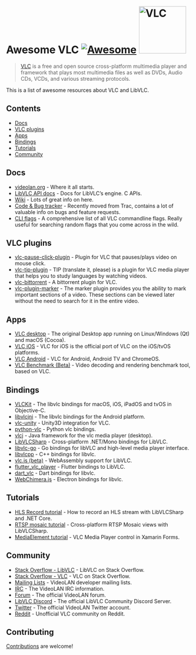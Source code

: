 Awesome VLC [![Awesome](https://awesome.re/badge.svg)](https://awesome.re) [<img src="https://cdn.worldvectorlogo.com/logos/vlc.svg" alt="VLC" width="128" />](https://github.com/mfkl/awesome-vlc)
===================================================================================================================================================================================================

> [VLC](https://www.videolan.org/vlc/) is a free and open source cross-platform multimedia player and framework that plays most multimedia files as well as DVDs, Audio CDs, VCDs, and various streaming protocols.

This is a list of awesome resources about VLC and LibVLC.

Contents
--------

-   [Docs](#docs)
-   [VLC plugins](#vlc-plugins)
-   [Apps](#apps)
-   [Bindings](#bindings)
-   [Tutorials](#tutorials)
-   [Community](#community)

Docs
----

-   [videolan.org](https://www.videolan.org/) - Where it all starts.
-   [LibVLC API docs](https://videolan.videolan.me/vlc/group__libvlc.html) - Docs for LibVLC’s engine. C APIs.
-   [Wiki](https://wiki.videolan.org/) - Lots of great info on here.
-   [Code & Bug tracker](https://code.videolan.org/videolan/vlc/-/issues) - Recently moved from Trac, contains a lot of valuable info on bugs and feature requests.
-   [CLI flags](https://wiki.videolan.org/VLC_command-line_help) - A comprehensive list of all VLC commandline flags. Really useful for searching random flags that you come across in the wild.

VLC plugins
-----------

-   [vlc-pause-click-plugin](https://github.com/nurupo/vlc-pause-click-plugin) - Plugin for VLC that pauses/plays video on mouse click.
-   [vlc-tip-plugin](https://github.com/aklexel/vlc-tip-plugin) - TIP (translate it, please) is a plugin for VLC media player that helps you to study languages by watching videos.
-   [vlc-bittorrent](https://github.com/johang/vlc-bittorrent) - A bittorrent plugin for VLC.
-   [vlc-plugin-marker](https://github.com/nemosharma6/vlc-plugin-marker) - The marker plugin provides you the ability to mark important sections of a video. These sections can be viewed later without the need to search for it in the entire video.

Apps
----

-   [VLC desktop](https://code.videolan.org/videolan/vlc) - The original Desktop app running on Linux/Windows (Qt) and macOS (Cocoa).
-   [VLC iOS](https://code.videolan.org/videolan/vlc-ios) - VLC for iOS is the official port of VLC on the iOS/tvOS platforms.
-   [VLC Android](https://code.videolan.org/videolan/vlc-android) - VLC for Android, Android TV and ChromeOS.
-   [VLC Benchmark (Beta)](https://code.videolan.org/videolan/vlc-bench) - Video decoding and rendering benchmark tool, based on VLC.

Bindings
--------

-   [VLCKit](https://code.videolan.org/videolan/VLCKit) - The libvlc bindings for macOS, iOS, iPadOS and tvOS in Objective-C.
-   [libvlcjni](https://code.videolan.org/videolan/vlc-android/-/tree/master/libvlc) - The libvlc bindings for the Android platform.
-   [vlc-unity](https://code.videolan.org/videolan/vlc-unity) - Unity3D integration for VLC.
-   [python-vlc](https://github.com/oaubert/python-vlc) - Python vlc bindings.
-   [vlcj](https://github.com/caprica/vlcj) - Java framework for the vlc media player (desktop).
-   [LibVLCSharp](https://github.com/videolan/libvlcsharp) - Cross-platform .NET/Mono bindings for LibVLC.
-   [libvlc-go](https://github.com/adrg/libvlc-go) - Go bindings for libVLC and high-level media player interface.
-   [libvlcpp](https://code.videolan.org/videolan/libvlcpp/) - C++ bindings for libvlc.
-   [vlc.js (beta)](https://code.videolan.org/jbk/vlc.js) - WebAssembly support for LibVLC.
-   [flutter\_vlc\_player](https://github.com/solid-software/flutter_vlc_player) - Flutter bindings to LibVLC.
-   [dart\_vlc](https://github.com/alexmercerind/dart_vlc) - Dart bindings for libvlc.
-   [WebChimera.js](https://github.com/RSATom/WebChimera.js) - Electron bindings for libvlc.

Tutorials
---------

-   [HLS Record tutorial](https://mfkl.github.io/hls/2018/10/10/How-to-record-HLS-stream-with-LibVLCSharp-and-.NET-Core.html) - How to record an HLS stream with LibVLCSharp and .NET Core.
-   [RTSP mosaic tutorial](https://mfkl.github.io/libvlc/rtsp/xamarin/forms/2018/12/05/crossplatform-RTSP-mosaic-views-with-libvlcsharp.html) - Cross-platform RTSP Mosaic views with LibVLCSharp.
-   [MediaElement tutorial](https://doumer.me/vlc-media-player-in-xamarinforms-alternative-avplayer-andmediaplayer) - VLC Media Player control in Xamarin Forms.

Community
---------

-   [Stack Overflow - LibVLC](https://stackoverflow.com/questions/tagged/libvlc) - LibVLC on Stack Overflow.
-   [Stack Overflow - VLC](https://stackoverflow.com/questions/tagged/vlc) - VLC on Stack Overflow.
-   [Mailing Lists](https://www.videolan.org/support/lists.html) - VideoLAN developer mailing lists.
-   [IRC](https://wiki.videolan.org/Contact_VideoLAN/#IRC) - The VideoLAN IRC information.
-   [Forum](https://forum.videolan.org/) - The official VideoLAN forum.
-   [LibVLC Discord](https://discord.gg/3h3K3JF) - The official LibVLC Community Discord Server.
-   [Twitter](https://twitter.com/videolan) - The official VideoLAN Twitter account.
-   [Reddit](https://www.reddit.com/r/vlc) - Unofficial VLC community on Reddit.

Contributing
------------

[Contributions](contributing.md) are welcome!

